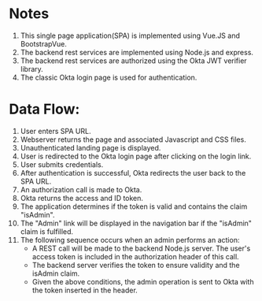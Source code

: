# Notes
1. This single page application(SPA) is implemented using Vue.JS and BootstrapVue. 
2. The backend rest services are implemented using Node.js and express. 
3. The backend rest services are authorized using the Okta JWT verifier library.
4. The classic Okta login page is used for authentication.


# Data Flow:
1. User enters SPA URL.
2. Webserver returns the page and associated Javascript and CSS files.
3. Unauthenticated landing page is displayed.
4. User is redirected to the Okta login page after clicking on the login link.
5. User submits credentials.
6. After authentication is successful, Okta redirects the user back to the SPA URL.
7. An authorization call is made to Okta.
8. Okta returns the access and ID token.
9. The application determines if the token is valid and contains the claim "isAdmin".
10. The "Admin" link will be displayed in the navigation bar if the "isAdmin" claim is fulfilled.
11. The following sequence occurs when an admin performs an action:
    - A REST call will be made to the backend Node.js server. The user's access token is included in the authorization header of this call.
    - The backend server verifies the token to ensure validity and the isAdmin claim.
    - Given the above conditions, the admin operation is sent to Okta with the token inserted in the header.
